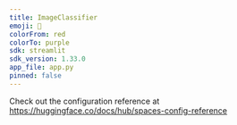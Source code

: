```yaml
---
title: ImageClassifier
emoji: 🐨
colorFrom: red
colorTo: purple
sdk: streamlit
sdk_version: 1.33.0
app_file: app.py
pinned: false
---
```


Check out the configuration reference at https://huggingface.co/docs/hub/spaces-config-reference
